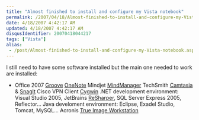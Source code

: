 ```yaml
---
title: "Almost finished to install and configure my Vista notebook"
permalink: /2007/04/18/Almost-finished-to-install-and-configure-my-Vista-notebook/
date: 4/18/2007 4:42:17 AM
updated: 4/18/2007 4:42:17 AM
disqusIdentifier: 20070418044217
tags: ["Vista"]
alias:
 - /post/Almost-finished-to-install-and-configure-my-Vista-notebook.aspx/index.html
---
```

I still need to have some software installed but the main one needed to work are installed:

*   Office 2007  [Groove](http://office.microsoft.com/en-us/groove/FX100487641033.aspx)  [OneNote](http://office.microsoft.com/en-us/onenote/FX100487701033.aspx)  Mindjet [MindManager](http://www.mindjet.com/)  TechSmith [Camtasia](http://www.techsmith.com/camtasia.asp) & [SnagIt](http://www.techsmith.com/snagit.asp)  Cisco VPN Client  [Cygwin](http://www.cygwin.com/)  .NET development environment: Visual Studio 2005, JetBrains [ReSharper](http://www.jetbrains.com/resharper/), SQL Server Express 2005, Reflector...  Java develoment environment: Eclipse, Exadel Studio, Tomcat, MySQL...  Acronis [True Image Workstation](http://www.acronis.com/enterprise/products/ATICW/)
